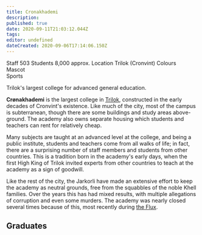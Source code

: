 ```yaml
---
title: Cronakhademi
description: 
published: true
date: 2020-09-11T21:03:12.044Z
tags: 
editor: undefined
dateCreated: 2020-09-06T17:14:06.150Z
---
```


Staff 	503
Students 	8,000 approx.
Location 	Trilok (Cronvint)
Colours 	
Mascot 	
Sports 	

Trilok's largest college for advanced general education. 

**Crønakhademi** is the largest college in [Trilok](/countries/trilok "wikilink"), constructed in the early decades of Cronvint's existence. Like much of the city, most of the campus is subterranean, though there are some buildings and study areas above-ground. The academy also owns separate housing which students and teachers can rent for relatively cheap.

Many subjects are taught at an advanced level at the college, and being a public institute, students and teachers come from all walks of life; in fact, there are a surprising number of staff members and students from other countries. This is a tradition born in the academy's early days, when the first High King of Trilok invited experts from other countries to teach at the academy as a sign of goodwill.

Like the rest of the city, the Jarkorli have made an extensive effort to keep the academy as neutral grounds, free from the squabbles of the noble Khell families. Over the years this has had mixed results, with multiple allegations of corruption and even some murders. The academy was nearly closed several times because of this, most recently during [the Flux](/history/the-flux "wikilink").

## Graduates